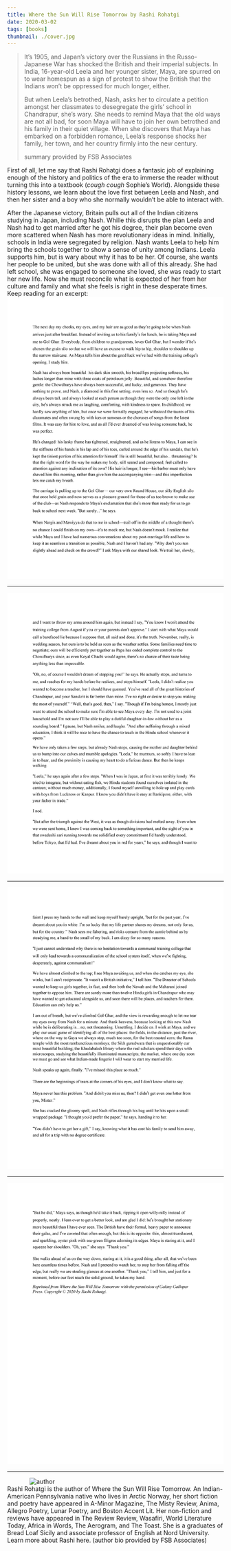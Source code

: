 ```yaml
---
title: Where the Sun Will Rise Tomorrow by Rashi Rohatgi
date: 2020-03-02
tags: [books]
thumbnail: ./cover.jpg
---
```

>It’s 1905, and Japan’s victory over the Russians in the Russo-Japanese War has shocked the British and their imperial subjects. In India, 16-year-old Leela and her younger sister, Maya, are spurred on to wear homespun as a sign of protest to show the British that the Indians won’t be oppressed for much longer, either. 
>
>But when Leela’s betrothed, Nash, asks her to circulate a petition amongst her classmates to desegregate the girls’ school in Chandrapur, she’s wary. She needs to remind Maya that the old ways are not all bad, for soon Maya will have to join her own betrothed and his family in their quiet village. When she discovers that Maya has embarked on a forbidden romance, Leela’s response shocks her family, her town, and her country firmly into the new century.
> 
>
>summary provided by FSB Associates

First of all, let me say that Rashi Rohatgi does a fantasic job of explaining enough of the history and politics of the era to immerse the reader without turning this into a textbook (*cough cough* Sophie’s World). Alongside these history lessons, we learn about the love first between Leela and Nash, and then her sister and a boy who she normally wouldn’t be able to interact with. 
 
After the Japanese victory, Britain pulls out all of the Indian citizens studying in Japan, including Nash. Whille this disrupts the plan Leela and Nash had to get married after he got his degree, their plan become even more scattered when Nash has more revolutionary ideas in mind. Initially, schools in India were segregated by religion. Nash wants Leela to help him bring the schools together to show a sense of unity among Indians. Leela supports him, but is wary about why it has to be her. Of course, she wants her people to be united, but she was done with all of this already. She had left school, she was engaged to someone she loved, she was ready to start her new life. Now she must reconcile what is expected of her from her culture and family and what she feels is right in these desperate times.  
Keep reading for an excerpt:
![](./Rohatgi_excerpt-0.png)
___
![](./Rohatgi_excerpt-1.png)
___
![](./Rohatgi_excerpt-2.png)
___
![](./Rohatgi_excerpt-3.png)
___

<html>
    <div class="author-bio">
    <img src="https://res.cloudinary.com/rshahid/image/upload/v1609638094/gatsby-blog-post-pics/rohatgi_qgik4i.jpg" alt="author">
    <div>
        Rashi Rohatgi is the author of Where the Sun Will Rise Tomorrow. An Indian-American Pennsylvania native who lives in Arctic Norway, her short fiction and poetry have appeared in A-Minor Magazine, The Misty Review, Anima, Allegro Poetry, Lunar Poetry, and Boston Accent Lit. Her non-fiction and reviews have appeared in The Review Review, Wasafiri, World Literature Today, Africa in Words, The Aerogram, and The Toast. She is a graduates of Bread Loaf Sicily and associate professor of English at Nord University. Learn more about Rashi here. (author bio provided by FSB Associates)
    </div>
</html>

<style rel="stylesheet" type="text/css">
    .author-bio img {
        max-width: 400px;
        display: block;
        margin: auto;
    }
    .author-bio {
        margin-bottom: 40px;
    }
</style>
